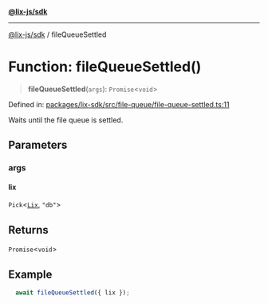 [**@lix-js/sdk**](../README.md)

***

[@lix-js/sdk](../README.md) / fileQueueSettled

# Function: fileQueueSettled()

> **fileQueueSettled**(`args`): `Promise`\<`void`\>

Defined in: [packages/lix-sdk/src/file-queue/file-queue-settled.ts:11](https://github.com/pzerelles/opral/blob/e1a1649dcf42f139cb42fdb0f4eb674e7e5863f4/packages/lix-sdk/src/file-queue/file-queue-settled.ts#L11)

Waits until the file queue is settled.

## Parameters

### args

#### lix

`Pick`\<[`Lix`](../type-aliases/Lix.md), `"db"`\>

## Returns

`Promise`\<`void`\>

## Example

```ts
  await fileQueueSettled({ lix });
  ```
